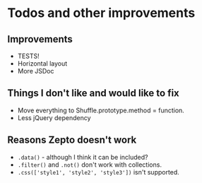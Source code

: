 # Todos and other improvements

## Improvements
* TESTS!
* Horizontal layout
* More JSDoc

## Things I don't like and would like to fix
* Move everything to Shuffle.prototype.method = function.
* Less jQuery dependency

## Reasons Zepto doesn't work
* `.data()` - although I think it can be included?
* `.filter()` and `.not()` don't work with collections.
* `.css(['style1', 'style2', 'style3'])` isn't supported.
